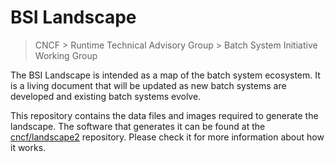 # BSI Landscape

> CNCF > Runtime Technical Advisory Group > Batch System Initiative Working Group

The BSI Landscape is intended as a map of the batch system ecosystem. It is a living document that will be updated as
new batch systems are developed and existing batch systems evolve.

This repository contains the data files and images required to generate the landscape. The software that generates
it can be found at the [cncf/landscape2](https://github.com/cncf/landscape2) repository. Please check it for more
information about how it works.
